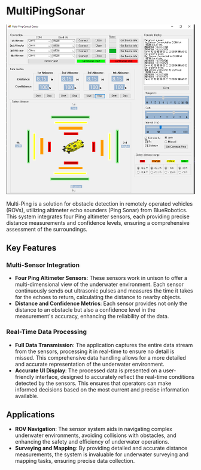 # MultiPingSonar

<p align="center">
  <img src="multiping.PNG">
</p>

Multi-Ping is a solution for obstacle detection in remotely operated vehicles (ROVs), utilizing altimeter echo sounders (Ping Sonar) from BlueRobotics. This system integrates four Ping altimeter sensors, each providing precise distance measurements and confidence levels, ensuring a comprehensive assessment of the surroundings.

## Key Features

### Multi-Sensor Integration
- **Four Ping Altimeter Sensors**: These sensors work in unison to offer a multi-dimensional view of the underwater environment. Each sensor continuously sends out ultrasonic pulses and measures the time it takes for the echoes to return, calculating the distance to nearby objects.
- **Distance and Confidence Metrics**: Each sensor provides not only the distance to an obstacle but also a confidence level in the measurement's accuracy, enhancing the reliability of the data.

### Real-Time Data Processing
- **Full Data Transmission**: The application captures the entire data stream from the sensors, processing it in real-time to ensure no detail is missed. This comprehensive data handling allows for a more detailed and accurate representation of the underwater environment.
- **Accurate UI Display**: The processed data is presented on a user-friendly interface, designed to accurately reflect the real-time conditions detected by the sensors. This ensures that operators can make informed decisions based on the most current and precise information available.


## Applications
- **ROV Navigation**: The sensor system aids in navigating complex underwater environments, avoiding collisions with obstacles, and enhancing the safety and efficiency of underwater operations.
- **Surveying and Mapping**: By providing detailed and accurate distance measurements, the system is invaluable for underwater surveying and mapping tasks, ensuring precise data collection.
